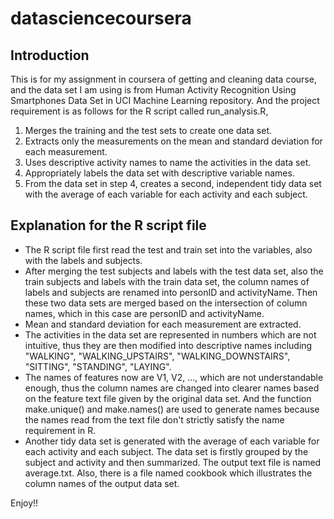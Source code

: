 # datasciencecoursera

## Introduction   
 This is for my assignment in coursera of getting and cleaning data course, and the data set I am using is from Human Activity Recognition Using Smartphones Data Set in UCI Machine Learning repository. And the project requirement is as follows for the R script called run_analysis.R,   
 1. Merges the training and the test sets to create one data set.
 1. Extracts only the measurements on the mean and standard deviation for each measurement.
 1. Uses descriptive activity names to name the activities in the data set.
 1. Appropriately labels the data set with descriptive variable names.
 1. From the data set in step 4, creates a second, independent tidy data set with the average of each variable for each activity and each subject.

## Explanation for the R script file
* The R script file first read the test and train set into the variables, also with the labels and subjects.
* After merging the test subjects and labels with the test data set, also the train subjects and labels with the train data set, the column names of labels and subjects are renamed into personID and activityName. Then these two data sets are merged based on the intersection of column names, which in this case are personID and activityName.
* Mean and standard deviation for each measurement are extracted.
* The activities in the data set are represented in numbers which are not intuitive, thus they are then modified into descriptive names including "WALKING", "WALKING_UPSTAIRS", "WALKING_DOWNSTAIRS", "SITTING", "STANDING", "LAYING".
* The names of features now are V1, V2, ..., which are not understandable enough, thus the column names are changed into clearer names based on the feature text file given by the original data set. And the function make.unique() and make.names() are used to generate names because the names read from the text file don't strictly satisfy the name requirement in R.
* Another tidy data set is generated with the average of each variable for each activity and each subject. The data set is firstly grouped by the subject and activity and then summarized. The output text file is named average.txt. Also, there is a file named cookbook which illustrates the column names of the output data set.



Enjoy!!
